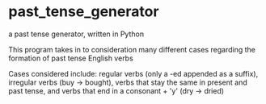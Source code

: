 # past_tense_generator
a past tense generator, written in Python 
<p>
This program takes in to consideration many different cases regarding the formation of past tense English verbs
</p><p>
Cases considered include: regular verbs (only a -ed appended as a suffix), irregular verbs (buy -> bought), verbs that stay the same in present 
and past tense, and verbs that end in a consonant + 'y' (dry -> dried) </p>
